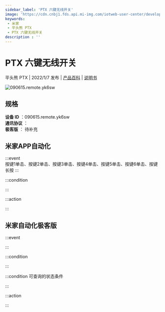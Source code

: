 ```yaml
---
sidebar_label: 'PTX 六键无线开关'
image: 'https://cdn.cnbj1.fds.api.mi-img.com/iotweb-user-center/developer_1679068737903gHSB3hW3.png?GalaxyAccessKeyId=AKVGLQWBOVIRQ3XLEW&Expires=9223372036854775807&Signature=cgUOTU7xlwEFu7TH/97+b/9mqxI='
keywords: 
 - 米家
 - 平头熊 PTX
 - PTX 六键无线开关
description : ''
---
```

# PTX 六键无线开关

平头熊 PTX | 2022/1/7 发布 | [产品百科](https://home.mi.com/webapp/content/baike/product/index.html?model=090615.remote.yk6sw/) | [说明书](https://home.mi.com/views/introduction.html?model=090615.remote.yk6sw&region=cn)

![090615.remote.yk6sw](https://cdn.cnbj1.fds.api.mi-img.com/iotweb-user-center/developer_1679068737903gHSB3hW3.png?GalaxyAccessKeyId=AKVGLQWBOVIRQ3XLEW&Expires=9223372036854775807&Signature=cgUOTU7xlwEFu7TH/97+b/9mqxI=)

## 规格  
> 
**设备 ID** ：090615.remote.yk6sw  
**通讯协议** ：  
**极客版**  ： 待补充 


## 米家APP自动化  

:::event  
按键1单击、按键2单击、按键3单击、按键4单击、按键5单击、按键6单击、按键长按
:::

:::condition  

:::

:::action   

:::

## 米家自动化极客版  

:::event  

:::

:::condition  

:::

:::condition 可查询的状态条件  

:::

:::action  

:::

        
